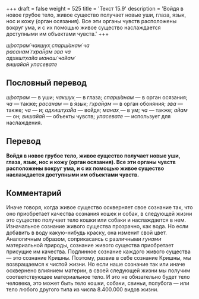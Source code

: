 +++
draft = false
weight = 525
title = 'Текст 15.9'
description = 'Войдя в новое грубое тело, живое существо получает новые уши, глаза, язык, нос и кожу (орган осязания). Все эти органы чувств расположены вокруг ума, и с их помощью живое существо наслаждается доступными им объектами чувств.'
+++

_ш́ротрам̇ чакшух̣ спарш́анам̇ ча  
расанам̇ гхра̄н̣ам эва ча  
адхишт̣ха̄йа манаш́ ча̄йам̇  
вишайа̄н упасевате_

## Пословный перевод

_ш́ротрам_ — в уши; _чакшух̣_ — в глаза; _спарш́анам_ — в орган осязания; _ча_ — также; _расанам_ — в язык; _гхра̄н̣ам_ — в орган обоняния; _эва_ — также; _ча_ — и; _адхишт̣ха̄йа_ — войдя; _манах̣_ — в ум; _ча_ — также; _айам_ — он; _вишайа̄н_ — объекты чувств; _упасевате_ — использует для наслаждения.

## Перевод

**Войдя в новое грубое тело, живое существо получает новые уши, глаза, язык, нос и кожу (орган осязания). Все эти органы чувств расположены вокруг ума, и с их помощью живое существо наслаждается доступными им объектами чувств.**

## Комментарий

Иначе говоря, когда живое существо оскверняет свое сознание так, что оно приобретает качества сознания кошек и собак, в следующей жизни это существо получает тело кошки или собаки и наслаждается в нем. Изначальное сознание живого существа прозрачно, как вода. Но если добавить в воду какую-нибудь краску, она изменит свой цвет. Аналогичным образом, соприкасаясь с различными _гунами_ материальной природы, сознание живого существа приобретает присущие им качества. Подлинное сознание каждого живого существа — это сознание Кришны. Поэтому, развив в себе сознание Кришны, мы возвращаемся к чистой жизни. Но если наше сознание так или иначе осквернено влиянием материи, в своей следующей жизни мы получим соответствующее материальное тело. И это не обязательно будет тело человека, это может быть тело кошки, собаки, свиньи, полубога — или тело любого другого типа из числа 8.400.000 видов жизни.
